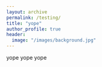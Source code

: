 ```yaml
---
layout: archive
permalink: /testing/
title: "yope"
author_profile: true
header:
  image: "/images/background.jpg"
---
```


yope yope yope
